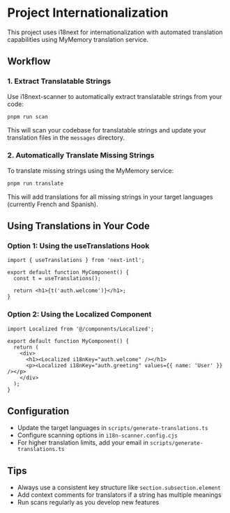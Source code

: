 # Project Internationalization

This project uses i18next for internationalization with automated translation capabilities using MyMemory translation service.

## Workflow

### 1. Extract Translatable Strings

Use i18next-scanner to automatically extract translatable strings from your code:

```bash
pnpm run scan
```

This will scan your codebase for translatable strings and update your translation files in the `messages` directory.

### 2. Automatically Translate Missing Strings

To translate missing strings using the MyMemory service:

```bash
pnpm run translate
```

This will add translations for all missing strings in your target languages (currently French and Spanish).

## Using Translations in Your Code

### Option 1: Using the useTranslations Hook

```tsx
import { useTranslations } from 'next-intl';

export default function MyComponent() {
  const t = useTranslations();

  return <h1>{t('auth.welcome')}</h1>;
}
```

### Option 2: Using the Localized Component

```tsx
import Localized from '@/components/Localized';

export default function MyComponent() {
  return (
    <div>
      <h1><Localized i18nKey="auth.welcome" /></h1>
      <p><Localized i18nKey="auth.greeting" values={{ name: 'User' }} /></p>
    </div>
  );
}
```

## Configuration

- Update the target languages in `scripts/generate-translations.ts`
- Configure scanning options in `i18n-scanner.config.cjs`
- For higher translation limits, add your email in `scripts/generate-translations.ts`

## Tips

- Always use a consistent key structure like `section.subsection.element`
- Add context comments for translators if a string has multiple meanings
- Run scans regularly as you develop new features
